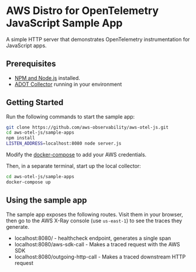 # AWS Distro for OpenTelemetry JavaScript Sample App

A simple HTTP server that demonstrates OpenTelemetry instrumentation for JavaScript apps.

## Prerequisites

* [NPM and Node.js](https://nodejs.org/en/download/) installed.
* [ADOT Collector](https://aws-otel.github.io/docs/getting-started/collector) running in your environment

## Getting Started

Run the following commands to start the sample app:

```bash
git clone https://github.com/aws-observability/aws-otel-js.git
cd aws-otel-js/sample-apps
npm install
LISTEN_ADDRESS=localhost:8080 node server.js
```

Modify the [docker-compose](sample-apps/docker-compose.yml) to add your AWS credentials.

Then, in a separate terminal, start up the local collector:
```bash
cd aws-otel-js/sample-apps
docker-compose up
```

## Using the sample app

The sample app exposes the following routes. Visit them in your browser, then go to the AWS X-Ray console (use `us-east-1`) to see the traces they generate.

* localhost:8080/ - healthcheck endpoint, generates a single span
* localhost:8080/aws-sdk-call - Makes a traced request with the AWS SDK
* localhost:8080/outgoing-http-call - Makes a traced downstream HTTP request
